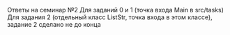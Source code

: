Ответы на семинар №2 
Для заданий 0 и 1 (точка входа Main в src/tasks)
Для задания 2 (отдельный класс ListStr, точка входа в этом классе), задание 2 сделано не до конца 
